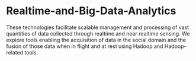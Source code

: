 # Realtime-and-Big-Data-Analytics

These technologies facilitate scalable management and processing of vast quantities of data collected through realtime and near realtime sensing. We explore tools enabling the acquisition of data in the social domain and the fusion of those data when in flight and at rest using Hadoop and Hadoop-related tools.
